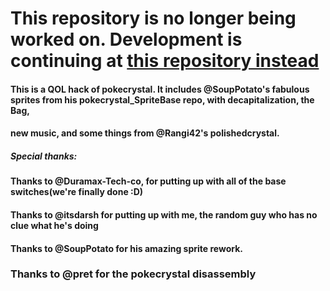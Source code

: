# This repository is no longer being worked on. Development is continuing at [this repository instead](https://github.com/FieryMewtwo/shiningcrystal-2.0)




#### This is a QOL hack of pokecrystal. It includes @SoupPotato's fabulous sprites from his pokecrystal_SpriteBase repo, with decapitalization, the Bag,
#### new music, and some things from @Rangi42's polishedcrystal.


##### Special thanks:
#### Thanks to @Duramax-Tech-co, for putting up with all of the base switches(we're finally done :D)
#### Thanks to @itsdarsh for putting up with me, the random guy who has no clue what he's doing
#### Thanks to @SoupPotato for his amazing sprite rework.
### Thanks to @pret for the pokecrystal disassembly
